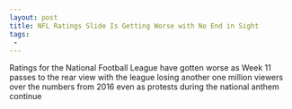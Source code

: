 ```yaml
---
layout: post
title: NFL Ratings Slide Is Getting Worse with No End in Sight
tags:
 -
---
```

Ratings for the National Football League have gotten worse as Week 11 passes to the rear view with the league losing another one million viewers over the numbers from 2016 even as protests during the national anthem continue
